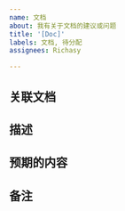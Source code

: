 ```yaml
---
name: 文档
about: 我有关于文档的建议或问题
title: '[Doc]'
labels: 文档, 待分配
assignees: Richasy

---
```


## 关联文档

<!-- 请取消下方的注释，并使用这样的方式插入与该问题有关的文档链接，如果你的问题与某个具体文档无关，请忽略 -->
<!-- - ![文档名称](文档链接)-->

## 描述

<!-- 在这里描述你对文档的建议或者问题 -->

## 预期的内容

<!-- 请描述你希望文档进行修改的内容，并说明符合预期的内容是怎样的 -->

## 备注

<!-- 添加你觉得有必要的信息 -->